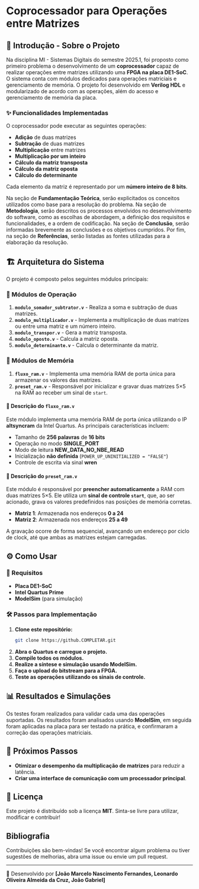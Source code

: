 # Coprocessador para Operações entre Matrizes

## 📌 Introdução - Sobre o Projeto

Na disciplina MI - Sistemas Digitais do semestre 2025.1, foi proposto como primeiro problema o desenvolvimento de um **coprocessador** capaz de realizar operações entre matrizes utilizando uma **FPGA na placa DE1-SoC**. O sistema conta com módulos dedicados para operações matriciais e gerenciamento de memória. O projeto foi desenvolvido em **Verilog HDL** e modularizado de acordo com as operações, além do acesso e gerenciamento de memória da placa.

### ✨ Funcionalidades Implementadas
O coprocessador pode executar as seguintes operações:

- **Adição** de duas matrizes
- **Subtração** de duas matrizes
- **Multiplicação** entre matrizes
- **Multiplicação por um inteiro**
- **Cálculo da matriz transposta**
- **Cálculo da matriz oposta**
- **Cálculo do determinante**

Cada elemento da matriz é representado por um **número inteiro de 8 bits**.

Na seção de **Fundamentação Teórica**, serão explicitados os conceitos utilizados como base para a resolução do problema. Na seção de **Metodologia**, serão descritos os processos envolvidos no desenvolvimento do software, como as escolhas de abordagem, a definição dos requisitos e funcionalidades, e a ordem de codificação. Na seção de **Conclusão**, serão informadas brevemente as conclusões e os objetivos cumpridos. Por fim, na seção de **Referências**, serão listadas as fontes utilizadas para a elaboração da resolução.

## 🏗️ Arquitetura do Sistema
O projeto é composto pelos seguintes módulos principais:

### 🔹 Módulos de Operação

1. **`modulo_somador_subtrator.v`** - Realiza a soma e subtração de duas matrizes.
2. **`modulo_multiplicador.v`** - Implementa a multiplicação de duas matrizes ou entre uma matriz e um número inteiro.
3. **`modulo_transpor.v`** - Gera a matriz transposta.
4. **`modulo_oposto.v`** - Calcula a matriz oposta.
5. **`modulo_determinante.v`** - Calcula o determinante da matriz.

### 🔹 Módulos de Memória

1. **`fluxo_ram.v`** - Implementa uma memória RAM de porta única para armazenar os valores das matrizes.
2. **`preset_ram.v`** - Responsável por inicializar e gravar duas matrizes 5×5 na RAM ao receber um sinal de `start`.

#### 📝 Descrição do `fluxo_ram.v`

Este módulo implementa uma memória RAM de porta única utilizando o IP **altsyncram** da Intel Quartus. As principais características incluem:

- Tamanho de **256 palavras** de **16 bits**
- Operação no modo **SINGLE_PORT**
- Modo de leitura **NEW_DATA_NO_NBE_READ**
- Inicialização **não definida** (`POWER_UP_UNINITIALIZED = "FALSE"`)
- Controle de escrita via sinal **wren**

#### 📝 Descrição do `preset_ram.v`

Este módulo é responsável por **preencher automaticamente** a RAM com duas matrizes 5×5. Ele utiliza um **sinal de controle `start`**, que, ao ser acionado, grava os valores predefinidos nas posições de memória corretas.

- **Matriz 1**: Armazenada nos endereços **0 a 24**
- **Matriz 2**: Armazenada nos endereços **25 a 49**

A gravação ocorre de forma sequencial, avançando um endereço por ciclo de clock, até que ambas as matrizes estejam carregadas.

## ⚙️ Como Usar

### 🎯 Requisitos
- **Placa DE1-SoC**
- **Intel Quartus Prime**
- **ModelSim** (para simulação)

### 🛠️ Passos para Implementação
1. **Clone este repositório:**
   ```sh
   git clone https://github.COMPLETAR.git
   ```
2. **Abra o Quartus e carregue o projeto.**
3. **Compile todos os módulos.**
4. **Realize a síntese e simulação usando ModelSim.**
5. **Faça o upload do bitstream para a FPGA.**
6. **Teste as operações utilizando os sinais de controle.**

## 📊 Resultados e Simulações
Os testes foram realizados para validar cada uma das operações suportadas. Os resultados foram analisados usando **ModelSim**, em seguida foram aplicadas na placa para ser testado na prática, e confirmaram a correção das operações matriciais.

## 🚀 Próximos Passos
- **Otimizar o desempenho da multiplicação de matrizes** para reduzir a latência.
- **Criar uma interface de comunicação com um processador principal**.

## 📜 Licença
Este projeto é distribuído sob a licença **MIT**. Sinta-se livre para utilizar, modificar e contribuir!

## Bibliografia
Contribuições são bem-vindas! Se você encontrar algum problema ou tiver sugestões de melhorias, abra uma issue ou envie um pull request.

---
📌 Desenvolvido por **[João Marcelo Nascimento Fernandes, Leonardo Oliveira Almeida da Cruz, João Gabriel]**
